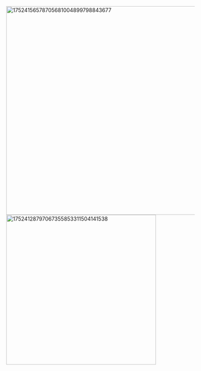 <img width="1280" height="557" alt="17524156578705681004899798843677" src="https://github.com/user-attachments/assets/64ed4e37-ce1b-4bff-9244-08ff76f4ffb1" />
<img width="400" height="400" alt="17524128797067355853311504141538" src="https://github.com/user-attachments/assets/b7bbea4c-28b0-4fd3-8199-e37474be059d" />

